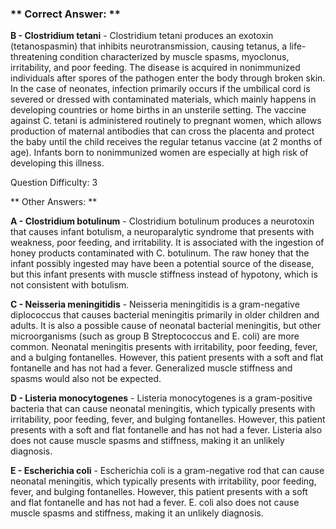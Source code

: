 ### ** Correct Answer: **

**B - Clostridium tetani** - Clostridium tetani produces an exotoxin (tetanospasmin) that inhibits neurotransmission, causing tetanus, a life-threatening condition characterized by muscle spasms, myoclonus, irritability, and poor feeding. The disease is acquired in nonimmunized individuals after spores of the pathogen enter the body through broken skin. In the case of neonates, infection primarily occurs if the umbilical cord is severed or dressed with contaminated materials, which mainly happens in developing countries or home births in an unsterile setting. The vaccine against C. tetani is administered routinely to pregnant women, which allows production of maternal antibodies that can cross the placenta and protect the baby until the child receives the regular tetanus vaccine (at 2 months of age). Infants born to nonimmunized women are especially at high risk of developing this illness.

Question Difficulty: 3

** Other Answers: **

**A - Clostridium botulinum** - Clostridium botulinum produces a neurotoxin that causes infant botulism, a neuroparalytic syndrome that presents with weakness, poor feeding, and irritability. It is associated with the ingestion of honey products contaminated with C. botulinum. The raw honey that the infant possibly ingested may have been a potential source of the disease, but this infant presents with muscle stiffness instead of hypotony, which is not consistent with botulism.

**C - Neisseria meningitidis** - Neisseria meningitidis is a gram-negative diplococcus that causes bacterial meningitis primarily in older children and adults. It is also a possible cause of neonatal bacterial meningitis, but other microorganisms (such as group B Streptococcus and E. coli) are more common. Neonatal meningitis presents with irritability, poor feeding, fever, and a bulging fontanelles. However, this patient presents with a soft and flat fontanelle and has not had a fever. Generalized muscle stiffness and spasms would also not be expected.

**D - Listeria monocytogenes** - Listeria monocytogenes is a gram-positive bacteria that can cause neonatal meningitis, which typically presents with irritability, poor feeding, fever, and bulging fontanelles. However, this patient presents with a soft and flat fontanelle and has not had a fever. Listeria also does not cause muscle spasms and stiffness, making it an unlikely diagnosis.

**E - Escherichia coli** - Escherichia coli is a gram-negative rod that can cause neonatal meningitis, which typically presents with irritability, poor feeding, fever, and bulging fontanelles. However, this patient presents with a soft and flat fontanelle and has not had a fever. E. coli also does not cause muscle spasms and stiffness, making it an unlikely diagnosis.

